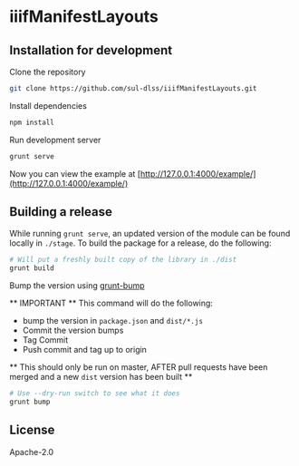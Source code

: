 # iiifManifestLayouts

## Installation for development

Clone the repository
```sh
git clone https://github.com/sul-dlss/iiifManifestLayouts.git
```

Install dependencies
```sh
npm install
```

Run development server
```sh
grunt serve
```

Now you can view the example at [http://127.0.0.1:4000/example/](http://127.0.0.1:4000/example/)

## Building a release

While running `grunt serve`, an updated version of the module can be found locally in `./stage`. To build the package for a release, do the following:


```sh
# Will put a freshly built copy of the library in ./dist
grunt build
```

Bump the version using [grunt-bump](https://github.com/vojtajina/grunt-bump#usage-examples)

** IMPORTANT ** This command will do the following:

 - bump the version in `package.json` and `dist/*.js`
 - Commit the version bumps
 - Tag Commit
 - Push commit and tag up to origin
 
** This should only be run on master, AFTER pull requests have been merged and a new `dist` version has been built **

```sh
# Use --dry-run switch to see what it does
grunt bump
```

## License
Apache-2.0